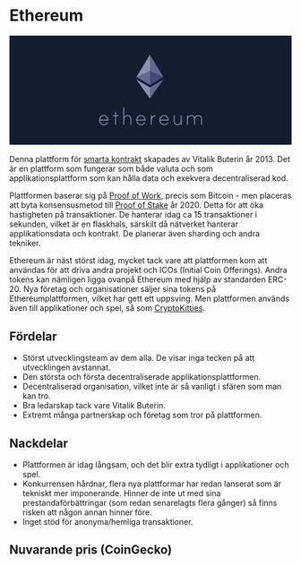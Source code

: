 # Ethereum

![Ethereum](../img/ethereum.jpg 'Ethereum')

Denna plattform för [smarta kontrakt](../tekniker/smarta-kontrakt.md) skapades av Vitalik Buterin år 2013. Det är en plattform som fungerar som både valuta och som applikationsplattform som kan hålla data och exekvera decentraliserad kod.

Plattformen baserar sig på [Proof of Work](../tekniker/proof-of-work.md), precis som Bitcoin - men placeras att byta konsensusmetod till [Proof of Stake](../tekniker/proof-of-stake.md) år 2020. Detta för att öka hastigheten på transaktioner. De hanterar idag ca 15 transaktioner i sekunden, vilket är en flaskhals, särskilt då nätverket hanterar applikationsdata och kontrakt. De planerar även sharding och andra tekniker.

Ethereum är näst störst idag, mycket tack vare att plattformen kom att användas för att driva andra projekt och ICOs (Initial Coin Offerings). Andra tokens kan nämligen ligga ovanpå Ethereum med hjälp av standarden ERC-20. Nya företag och organisationer säljer sina tokens på Ethereumplattformen, vilket har gett ett uppsving. Men plattformen används även till applikationer och spel, så som [CryptoKitties](https://www.cryptokitties.co/).

## Fördelar

-   Störst utvecklingsteam av dem alla. De visar inga tecken på att utvecklingen avstannat.
-   Den största och första decentraliserade applikationsplattformen.
-   Decentraliserad organisation, vilket inte är så vanligt i sfären som man kan tro.
-   Bra ledarskap tack vare Vitalik Buterin.
-   Extremt många partnerskap och företag som tror på plattformen.

## Nackdelar

-   Plattformen är idag långsam, och det blir extra tydligt i applikationer och spel.
-   Konkurrensen hårdnar, flera nya plattformar har redan lanserat som är tekniskt mer imponerande. Hinner de inte ut med sina prestandaförbättringar (som redan senarelagts flera gånger) så finns risken att någon annan hinner före.
-   Inget stöd för anonyma/hemliga transaktioner.

## Nuvarande pris (CoinGecko)

<coingecko-coin-ticker-widget currency="sek" coin-id="ethereum" locale="en"></coingecko-coin-ticker-widget>

